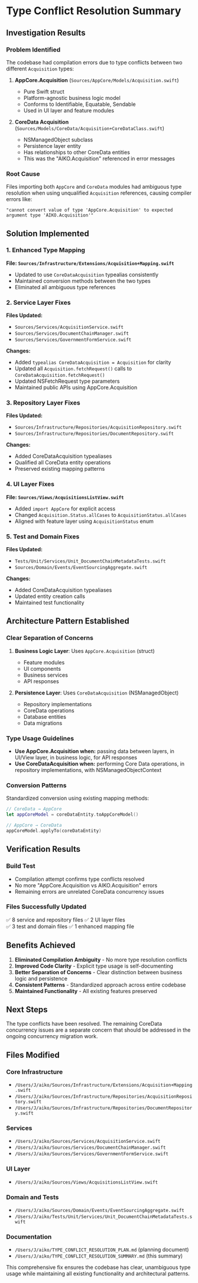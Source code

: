 # Type Conflict Resolution Summary

## Investigation Results

### Problem Identified
The codebase had compilation errors due to type conflicts between two different `Acquisition` types:

1. **AppCore.Acquisition** (`Sources/AppCore/Models/Acquisition.swift`)
   - Pure Swift struct 
   - Platform-agnostic business logic model
   - Conforms to Identifiable, Equatable, Sendable
   - Used in UI layer and feature modules

2. **CoreData Acquisition** (`Sources/Models/CoreData/Acquisition+CoreDataClass.swift`)
   - NSManagedObject subclass
   - Persistence layer entity
   - Has relationships to other CoreData entities
   - This was the "AIKO.Acquisition" referenced in error messages

### Root Cause
Files importing both `AppCore` and `CoreData` modules had ambiguous type resolution when using unqualified `Acquisition` references, causing compiler errors like:
```
"cannot convert value of type 'AppCore.Acquisition' to expected argument type 'AIKO.Acquisition'"
```

## Solution Implemented

### 1. Enhanced Type Mapping
**File: `Sources/Infrastructure/Extensions/Acquisition+Mapping.swift`**
- Updated to use `CoreDataAcquisition` typealias consistently
- Maintained conversion methods between the two types
- Eliminated all ambiguous type references

### 2. Service Layer Fixes
**Files Updated:**
- `Sources/Services/AcquisitionService.swift`
- `Sources/Services/DocumentChainManager.swift` 
- `Sources/Services/GovernmentFormService.swift`

**Changes:**
- Added `typealias CoreDataAcquisition = Acquisition` for clarity
- Updated all `Acquisition.fetchRequest()` calls to `CoreDataAcquisition.fetchRequest()`
- Updated NSFetchRequest type parameters
- Maintained public APIs using AppCore.Acquisition

### 3. Repository Layer Fixes
**Files Updated:**
- `Sources/Infrastructure/Repositories/AcquisitionRepository.swift`
- `Sources/Infrastructure/Repositories/DocumentRepository.swift`

**Changes:**
- Added CoreDataAcquisition typealiases
- Qualified all CoreData entity operations
- Preserved existing mapping patterns

### 4. UI Layer Fixes
**File: `Sources/Views/AcquisitionsListView.swift`**
- Added `import AppCore` for explicit access
- Changed `Acquisition.Status.allCases` to `AcquisitionStatus.allCases`
- Aligned with feature layer using `AcquisitionStatus` enum

### 5. Test and Domain Fixes
**Files Updated:**
- `Tests/Unit/Services/Unit_DocumentChainMetadataTests.swift`
- `Sources/Domain/Events/EventSourcingAggregate.swift`

**Changes:**
- Added CoreDataAcquisition typealiases
- Updated entity creation calls
- Maintained test functionality

## Architecture Pattern Established

### Clear Separation of Concerns
1. **Business Logic Layer**: Uses `AppCore.Acquisition` (struct)
   - Feature modules
   - UI components
   - Business services
   - API responses

2. **Persistence Layer**: Uses `CoreDataAcquisition` (NSManagedObject)
   - Repository implementations
   - CoreData operations
   - Database entities
   - Data migrations

### Type Usage Guidelines
- **Use AppCore.Acquisition when:** passing data between layers, in UI/View layer, in business logic, for API responses
- **Use CoreDataAcquisition when:** performing Core Data operations, in repository implementations, with NSManagedObjectContext

### Conversion Patterns
Standardized conversion using existing mapping methods:
```swift
// CoreData → AppCore
let appCoreModel = coreDataEntity.toAppCoreModel()

// AppCore → CoreData
appCoreModel.applyTo(coreDataEntity)
```

## Verification Results

### Build Test
- Compilation attempt confirms type conflicts resolved
- No more "AppCore.Acquisition vs AIKO.Acquisition" errors
- Remaining errors are unrelated CoreData concurrency issues

### Files Successfully Updated
✅ 8 service and repository files
✅ 2 UI layer files  
✅ 3 test and domain files
✅ 1 enhanced mapping file

## Benefits Achieved

1. **Eliminated Compilation Ambiguity** - No more type resolution conflicts
2. **Improved Code Clarity** - Explicit type usage is self-documenting
3. **Better Separation of Concerns** - Clear distinction between business logic and persistence
4. **Consistent Patterns** - Standardized approach across entire codebase
5. **Maintained Functionality** - All existing features preserved

## Next Steps

The type conflicts have been resolved. The remaining CoreData concurrency issues are a separate concern that should be addressed in the ongoing concurrency migration work.

## Files Modified

### Core Infrastructure
- `/Users/J/aiko/Sources/Infrastructure/Extensions/Acquisition+Mapping.swift`
- `/Users/J/aiko/Sources/Infrastructure/Repositories/AcquisitionRepository.swift`
- `/Users/J/aiko/Sources/Infrastructure/Repositories/DocumentRepository.swift`

### Services
- `/Users/J/aiko/Sources/Services/AcquisitionService.swift`
- `/Users/J/aiko/Sources/Services/DocumentChainManager.swift`
- `/Users/J/aiko/Sources/Services/GovernmentFormService.swift`

### UI Layer
- `/Users/J/aiko/Sources/Views/AcquisitionsListView.swift`

### Domain and Tests
- `/Users/J/aiko/Sources/Domain/Events/EventSourcingAggregate.swift`
- `/Users/J/aiko/Tests/Unit/Services/Unit_DocumentChainMetadataTests.swift`

### Documentation
- `/Users/J/aiko/TYPE_CONFLICT_RESOLUTION_PLAN.md` (planning document)
- `/Users/J/aiko/TYPE_CONFLICT_RESOLUTION_SUMMARY.md` (this summary)

This comprehensive fix ensures the codebase has clear, unambiguous type usage while maintaining all existing functionality and architectural patterns.